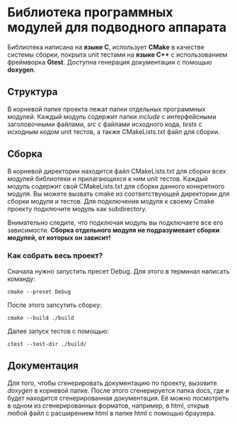 # Библиотека программных модулей для подводного аппарата

Библиотека написана на **языке C**, использует **CMake** в качестве системы сборки,
покрыта unit тестами на **языке C++** с использованием фреймворка **Gtest**. Доступна
генерация документации с помощью **doxygen**.

## Структура

В корневой папке проекта лежат папки отдельных программных модулей. Каждый модуль содержит
папки *include* с интерфейсными заголовочными файлами, *src* с файлами исходного кода,
*tests* с исходным кодом unit тестов, а также CMakeLists.txt файл для сборки.

## Сборка

В корневой директории находится файл CMakeLists.txt для сборки всех модулей библиотеки
и прилагающихся к ним unit тестов. Каждый модуль содержит свой CMakeLists.txt для сборки
данного конкретного модуля. Вы можете вызвать cmake из соответствующей директории для сборки
модуля и тестов. Для подключения модуля к своему Cmake проекту подключите модуль как subdirectory. 

Внимательно следите, что подключая модуль вы подключаете все его зависимости.
**Сборка отдельного модуля не подразумевает сборки модулей, от которых он зависит!**

### Как собрать весь проект?
Сначала нужно запустить пресет Debug. Для этого в терминал написать команду:
```
cmake --preset Debug
```
После этого запсутить сборку:
```
cmake --build ./build
```
Далее запуск тестов с помощью:
```
ctest --test-dir ./build/
```

## Документация

Для того, чтобы сгенерировать документацию по проекту, вызовите *doxygen* в корневой папке.
После этого сгенерируется папка docs, где и будет находится сгенерированная документация.
Её можно посмотреть в одном из сгенерированных форматов, например, в html, открыв
любой файл с расширением html в папке html с помощью браузера.
